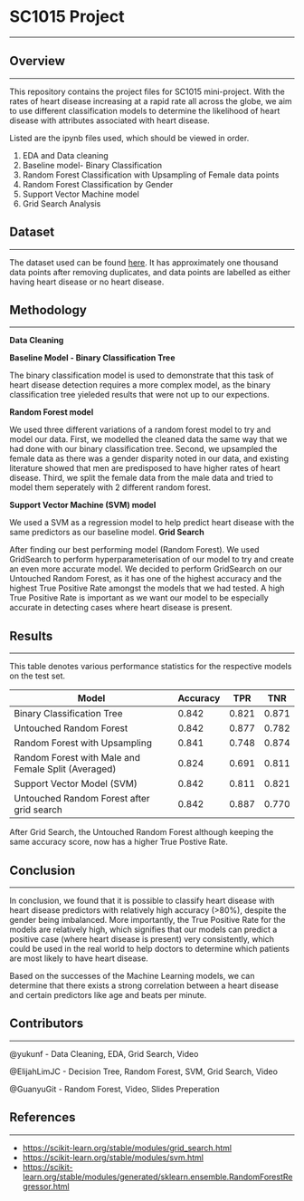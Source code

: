 # SC1015 Project
---

## Overview
---
This repository contains the project files for SC1015 mini-project.
With the rates of heart disease increasing at a rapid rate all across the globe, we aim to use different classification models to determine the likelihood of heart disease with attributes associated with heart disease.

Listed are the ipynb files used, which should be viewed in order.

1. EDA and Data cleaning
2. Baseline model- Binary Classification
3. Random Forest Classification with Upsampling of Female data points
4. Random Forest Classification by Gender
5. Support Vector Machine model
6. Grid Search Analysis


## Dataset
---
The dataset used can be found [here](https://www.kaggle.com/datasets/fedesoriano/heart-failure-prediction). It has approximately one thousand data points after removing duplicates, and data points are labelled as either having heart disease or no heart disease.

## Methodology
---
**Data Cleaning**

**Baseline Model - Binary Classification Tree**

The binary classification model is used to demonstrate that this task of heart disease detection requires a more complex model, as the binary classification tree yieleded results that were not up to our expections.

**Random Forest model**

We used three different variations of a random forest model to try and model our data. First, we modelled the cleaned data the same way that we had done with our binary classification tree. 
Second, we upsampled the female data as there was a gender disparity noted in our data, and existing literature showed that men are predisposed to have higher rates of heart disease.
Third, we split the female data from the male data and tried to model them seperately with 2 different random forest.

**Support Vector Machine (SVM) model**

We used a SVM as a regression model to help predict heart disease with the same predictors as our baseline model.
**Grid Search**

After finding our best performing model (Random Forest). We used GridSearch to perform hyperparameterisation of our model to try and create an even more accurate model. We decided to perform GridSearch on our Untouched Random Forest, as it has one of the highest accuracy and the highest True Positive Rate amongst the models that we had tested. A high True Positive Rate is important as we want our model to be especially accurate in detecting cases where heart disease is present. 

## Results
----
This table denotes various performance statistics for the respective models on the test set.

Model | Accuracy | TPR | TNR
--- | --- | --- | --- 
Binary Classification Tree | 0.842 | 0.821 | 0.871
Untouched Random Forest | 0.842 | 0.877 | 0.782
Random Forest with Upsampling | 0.841 | 0.748 | 0.874
Random Forest with Male and Female Split (Averaged) | 0.824 | 0.691 | 0.811
Support Vector Model (SVM) | 0.842 | 0.811 | 0.821
Untouched Random Forest after grid search | 0.842 | 0.887 | 0.770

After Grid Search, the Untouched Random Forest although keeping the same accuracy score, now has a higher True Postive Rate.

## Conclusion
----
In conclusion, we found that it is possible to classify heart disease with heart disease predictors with relatively high accuracy (>80%), despite the gender being imbalanced. More importantly, the True Positive Rate for the models are relatively high, which signifies that our models can predict a positive case (where heart disease is present) very consistently, which could be used in the real world to help doctors to determine which patients are most likely to have heart disease.

Based on the successes of the Machine Learning models, we can determine that there exists a strong correlation between a heart disease and certain predictors like age and beats per minute.

## Contributors
---
@yukunf - Data Cleaning, EDA, Grid Search, Video

@ElijahLimJC - Decision Tree, Random Forest, SVM, Grid Search, Video

@GuanyuGit - Random Forest, Video, Slides Preperation

## References
---
- https://scikit-learn.org/stable/modules/grid_search.html
- https://scikit-learn.org/stable/modules/svm.html
- https://scikit-learn.org/stable/modules/generated/sklearn.ensemble.RandomForestRegressor.html
